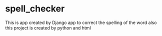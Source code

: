 # spell_checker

This is app created by Django app to correct the spelling of the word 
also this project is created by python and html
